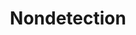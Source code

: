 ---
title: "Nondetection"
index: "nondetection"
permalink: /spells/nondetection/
tags:
  - Spell
  - 3rd Level
  - Abjuration
available_for:
  - Bard
  - Ranger
  - Wizard
level: "3rd Level"
school: "Abjuration"
range: "Touch"
comp:
  - V
  - S
  - M
material: "a pinch of diamond dust worth 25 gp sprinkled over the target, which the spell consumes."
duration: "8 Hours"
description: |
  For the duration, you hide a target that you touch from divination magic. The target can be a willing creature or a place or an object no larger than 10 feet in any dimension. The target can't be targeted by any divination magic or perceived through magical scrying sensors.
excerpt: "For the duration, you hide a target that you touch from divination magic."
source: "Basic Rules"
---